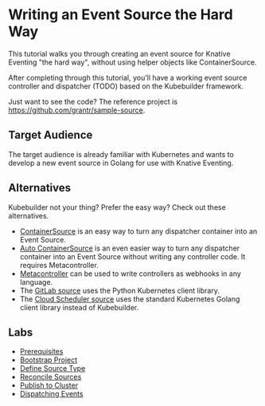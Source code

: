 # Writing an Event Source the Hard Way

This tutorial walks you through creating an event source for Knative Eventing
"the hard way", without using helper objects like ContainerSource.

After completing through this tutorial, you'll have a working event
source controller and dispatcher (TODO) based on the Kubebuilder framework.

Just want to see the code? The reference project is https://github.com/grantr/sample-source.

## Target Audience

The target audience is already familiar with Kubernetes and wants to develop a
new event source in Golang for use with Knative Eventing.

## Alternatives

Kubebuilder not your thing? Prefer the easy way? Check out these alternatives.
* [ContainerSource](https://github.com/knative/docs/tree/master/eventing/sources#meta-sources)
  is an easy way to turn any dispatcher container into an Event Source.
* [Auto ContainerSource](https://github.com/knative/docs/tree/master/eventing/sources#meta-sources)
  is an even easier way to turn any dispatcher container into an Event Source
  without writing any controller code. It requires Metacontroller.
* [Metacontroller](https://metacontroller.app) can be used to write controllers
  as webhooks in any language.
* The [GitLab source](https://gitlab.com/triggermesh/gitlabsource) uses the
  Python Kubernetes client library.
* The [Cloud Scheduler source](https://github.com/vaikas-google/csr) uses
  the standard Kubernetes Golang client library instead of Kubebuilder.

## Labs

* [Prerequisites](docs/01-prerequisites.md)
* [Bootstrap Project](docs/02-bootstrap.md)
* [Define Source Type](docs/03-define-source-type.md)
* [Reconcile Sources](docs/04-reconcile-sources.md)
* [Publish to Cluster](docs/05-publish-to-cluster.md)
* [Dispatching Events](docs/06-dispatching-events.md)
